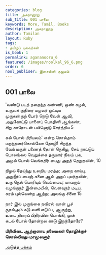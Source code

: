 ```yaml
---
categories: blog
title: அகநானூறு
sub_title: 001 பாலை
keywords: More, Tamil, Books
description: அகநானூறு
author: Tamilan
layout: Ruby
tags:
- தமிழ்ப் புலவர்கள்
is_book: 1
permalink: agananooru_6
featured: /images/noolkal_96_6.png
order: 6
nool_publiser: இசையினி குழுமம்
---
```



## 001 பாலை

'வண்டு படத் ததைந்த கண்ணி, ஒண் கழல்,  
உருவக் குதிரை மழவர் ஓட்டிய  
முருகன் நற் போர் நெடு வேள் ஆவி,  
அறுகோட்டு யானைப் பொதினி ஆங்கண்,  
சிறு காரோடன் பயினொடு சேர்த்திய 5

கல் போல் பிரியலம்' என்ற சொல்தாம்  
மறந்தனர்கொல்லோ தோழி! சிறந்த  
வேய் மருள் பணைத் தோள் நெகிழ, சேய் நாட்டுப்  
பொலங்கல வெறுக்கை தருமார் நிலம் பக,  
அழல் போல் வெங்கதிர் பைது அறத் தெறுதலின், 10

நிழல் தேய்ந்து உலறிய மரத்த; அறை காய்பு,  
அறுநீர்ப் பைஞ் சுனை ஆம் அறப் புலர்தலின்,  
உகு நெல் பொரியும் வெம்மைய; யாவரும்  
வழங்குநர் இன்மையின், வெளவுநர் மடிய,  
சுரம் புல்லென்ற ஆற்ற; அலங்கு சினை 15

நார் இல் முருங்கை நவிரல் வான் பூச்  
சூரல்அம் கடு வளி எடுப்ப, ஆருற்று,  
உடை திரைப் பிதிர்வின் பொங்கி, முன்  
கடல் போல் தோன்றல காடு இறந்தோரே?

**பிரிவிடை ஆற்றாளாய தலைமகள் தோழிக்குச்  
சொல்லியது-மாமூலனார்**

[அடுத்த பக்கம்](agananooru_7)